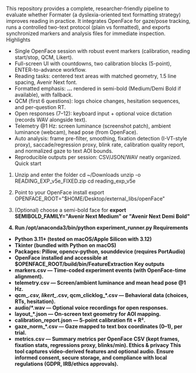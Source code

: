 This repository provides a complete, researcher-friendly pipeline to evaluate whether Formater (a dyslexia-oriented text formatting strategy) improves reading in practice. It integrates OpenFace for gaze/pose tracking, runs a controlled two-text protocol (plain vs formatted), and exports synchronized markers and analysis files for immediate inspection.
Highlights
* Single OpenFace session with robust event markers (calibration, reading start/stop, QCM, Likert).
* Full-screen UI with countdowns, two calibration blocks (5-point), ENTER-to-advance workflow.
* Reading tasks: centered text areas with matched geometry, 1.5 line spacing, Avenir Next font.
* Formatted emphasis: <strong>…</strong> rendered in semi-bold (Medium/Demi Bold if available), with fallback.
* QCM (first 6 questions): logs choice changes, hesitation sequences, and per-question RT.
* Open responses (7–12): keyboard input + optional voice dictation (records WAV alongside text).
* Telemetry @1 Hz: screen luminance (screenshot patch), ambient luminance (webcam), head pose (from OpenFace).
* Auto analysis: frame pre-filter, smoothing, fixation detection (I-VT-style proxy), saccade/regression proxy, blink rate, calibration quality report, and normalized gaze to text AOI bounds.
* Reproducible outputs per session: CSV/JSON/WAV neatly organized.
Quick start
 1) Unzip and enter the folder
cd ~/Downloads
unzip -o READING_EXP_v5e_FIXED.zip
cd reading_exp_v5e

 2) Point to your OpenFace install
export OPENFACE_ROOT="$HOME/Desktop/external_libs/openFace"

 3) (Optional) choose a semi-bold face for <strong>
export SEMIBOLD_FAMILY="Avenir Next Medium"    or "Avenir Next Demi Bold"

 4) Run
/opt/anaconda3/bin/python experiment_runner.py
Requirements
* Python 3.11+ (tested on macOS/Apple Silicon with 3.12)
* Tkinter (bundled with Python on macOS)
* Packages: Pillow, opencv-python, sounddevice (requires PortAudio)
* OpenFace installed and accessible at $OPENFACE_ROOT/build/bin/FeatureExtraction
Key outputs
* markers.csv — Time-coded experiment events (with OpenFace-time alignment).
* telemetry.csv — Screen/ambient luminance and mean head pose @1 Hz.
* qcm_*.csv, likert_*.csv, qcm_clicklog_*.csv — Behavioral data (choices, RTs, hesitation).
* audio/*.wav — Optional voice recordings for open responses.
* layout_*.json — On-screen text geometry for AOI mapping.
* calibration_report.json — 5-point calibration fit + R².
* gaze_norm_*.csv — Gaze mapped to text box coordinates (0–1), per trial.
* metrics.csv — Summary metrics per OpenFace CSV (kept frames, fixation stats, regressions proxy, blinks/min).
Ethics & privacy
This tool captures video-derived features and optional audio. Ensure informed consent, secure storage, and compliance with local regulations (GDPR, IRB/ethics approvals).
